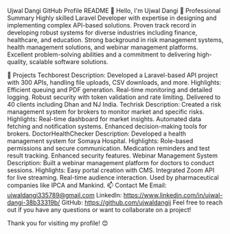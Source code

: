 Ujwal Dangi GitHub Profile README
👋 Hello, I'm Ujwal Dangi
🚀 Professional Summary
Highly skilled Laravel Developer with expertise in designing and implementing complex API-based solutions. Proven track record in developing robust systems for diverse industries including finance, healthcare, and education. Strong background in risk management systems, health management solutions, and webinar management platforms. Excellent problem-solving abilities and a commitment to delivering high-quality, scalable software solutions.

💼 Projects
Techborest
Description: Developed a Laravel-based API project with 300 APIs, handling file uploads, CSV downloads, and more.
Highlights:
Efficient queuing and PDF generation.
Real-time monitoring and detailed logging.
Robust security with token validation and rate limiting.
Delivered to 40 clients including Dhan and NJ India.
Techrisk
Description: Created a risk management system for brokers to monitor market and specific risks.
Highlights:
Real-time dashboard for market insights.
Automated data fetching and notification systems.
Enhanced decision-making tools for brokers.
DoctorHealthChecker
Description: Developed a health management system for Somaya Hospital.
Highlights:
Role-based permissions and secure communication.
Medication reminders and test result tracking.
Enhanced security features.
Webinar Management System
Description: Built a webinar management platform for doctors to conduct sessions.
Highlights:
Easy portal creation with CMS.
Integrated Zoom API for live streaming.
Real-time audience interaction.
Used by pharmaceutical companies like IPCA and Mankind.
📫 Contact Me
Email: ujwaldangi335789@gmail.com
LinkedIn: https://www.linkedin.com/in/ujwal-dangi-38b33319b/
GitHub: https://github.com/ujwaldangij
Feel free to reach out if you have any questions or want to collaborate on a project!

Thank you for visiting my profile! 😊
